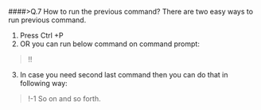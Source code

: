 ####>Q.7 How to run the previous command?
There are two easy ways to run previous command.
1. Press Ctrl +P
2. OR you can run below command on command prompt:
>!!
3. In case you need second last command then you can do that in following way:
>!-1
So on and so forth.
